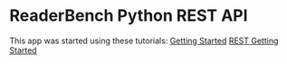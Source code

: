# ReaderBench Python REST API

This app was started using these tutorials: [Getting Started](https://django-oauth-toolkit.readthedocs.io/en/latest/getting_started.html) [REST Getting Started](https://django-oauth-toolkit.readthedocs.io/en/latest/rest-framework/getting_started.html)

